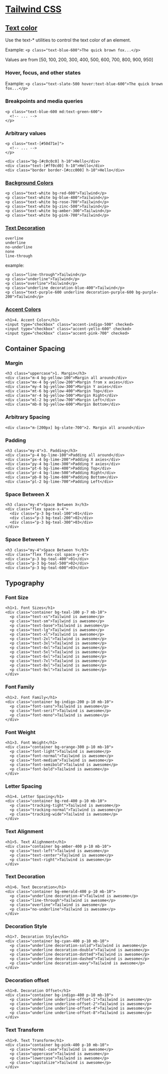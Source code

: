 # [Tailwind CSS](https://tailwindcss.com/)

## [Text color](https://tailwindcss.com/docs/customizing-colors)

Use the text-* utilities to control the text color of an element.  

Example: `<p class="text-blue-600">The quick brown fox...</p>`

Values are from [50, 100, 200, 300, 400, 500, 600, 700, 800, 900, 950]

### Hover, focus, and other states

Example: `<p class="text-slate-500 hover:text-blue-600">The quick brown fox...</p>`

### Breakpoints and media queries

```
<p class="text-blue-600 md:text-green-600">
  <!-- ... -->
</p>
```

### Arbitrary values

```
<p class="text-[#50d71e]">
  <!-- ... -->
</p>

<div class="bg-[#c0c0c0] h-10">Hello</div>
<div class="text-[#ff0cd0] h-10">Hello</div>
<div class="border border-[#ccc000] h-10">Hello</div>
```



### [Background Colors](https://tailwindcss.com/docs/background-color)
    <p class="text-white bg-red-600">Tailwind</p>
    <p class="text-white bg-blue-400">Tailwind</p>
    <p class="text-white bg-rose-700">Tailwind</p>
    <p class="text-white bg-zinc-500">Tailwind</p>
    <p class="text-white bg-amber-300">Tailwind</p>
    <p class="text-white bg-pink-700">Tailwind</p>


### [Text Decoration](https://tailwindcss.com/docs/text-decoration )

`overline`  
`underline`  
`no-underline`  
`none`  
`line-through`

example:
```
<p class="line-through">Tailwind</p>
<p class="underline">Tailwind</p>
<p class="overline">Tailwind</p>
<p class="underline decoration-blue-400">Tailwind</p>
<p class="text-purple-600 underline decoration-purple-600 bg-purple-200">Tailwind</p>

```

### [Accent Colors](https://tailwindcss.com/docs/accent-color)

    <h1>4. Accent Color</h1>
    <input type="checkbox" class="accent-indigo-500" checked>
    <input type="checkbox" class="accent-yello-600" checked>
    <input type="checkbox" class="accent-pink-700" checked>
  
## Container Spacing

### Margin
```
<h3 class="uppercase">1. Margin</h3>
<div class="m-4 bg-yellow-100">Margin all around</div>
<div class="mx-4 bg-yellow-200">Margin from x axies</div>
<div class="my-4 bg-yellow-300">Margin Y axies</div>
<div class="mt-6 bg-yellow-400">Margin Top</div>
<div class="mr-4 bg-yellow-500">Margin Right</div>
<div class="ml-2 bg-yellow-700">Margin Left</div>
<div class="mb-8 bg-yellow-600">Margin Bottom</div>

``` 

### Arbitrary Spacing
```
<div class="m-[200px] bg-slate-700">2. Margin all around</div>

```

### Padding
```
<h3 class="my-4">3. Padding</h3>
<div class="p-4 bg-lime-100">Padding all around</div>
<div class="px-4 bg-lime-200">Padding X axies</div>
<div class="py-4 bg-lime-300">Padding Y axies</div>
<div class="pt-6 bg-lime-400">Padding Top</div>
<div class="pr-4 bg-lime-500">Padding Right</div>
<div class="pb-8 bg-lime-600">Padding Bottom</div>
<div class="pl-2 bg-lime-700">Padding Left</div>

```

### Space Between X
```
<h3 class="my-4">Space Between X</h3>
<div class="flex space-x-4">
  <div class="p-3 bg-teal-100">01</div>
  <div class="p-3 bg-teal-200">02</div>
  <div class="p-3 bg-teal-300">03</div>
</div>

```

### Space Between Y

```
<h3 class="my-4">Space Between Y</h3>
<div class="flex flex-col space-y-4">
<div class="p-3 bg-teal-400">01</div>
<div class="p-3 bg-teal-500">02</div>
<div class="p-3 bg-teal-600">03</div>
```

## Typography

### Font Size
```
<h1>1. Font Sizes</h1>
<div class="container bg-teal-100 p-7 mb-10">
  <p class="text-xs">Tailwind is awesome</p>
  <p class="text-sm">Tailwind is awesome</p>
  <p class="text-base">Tailwind is awesome</p>
  <p class="text-lg">Tailwind is awesome</p>
  <p class="text-xl">Tailwind is awesome</p>
  <p class="text-2xl">Tailwind is awesome</p>
  <p class="text-3xl">Tailwind is awesome</p>
  <p class="text-4xl">Tailwind is awesome</p>
  <p class="text-5xl">Tailwind is awesome</p>
  <p class="text-6xl">Tailwind is awesome</p>
  <p class="text-7xl">Tailwind is awesome</p>
  <p class="text-8xl">Tailwind is awesome</p>
  <p class="text-9xl">Tailwind is awesome</p>
</div>
```

### Font Family
```
<h1>2. Font Family</h1>
<div class="container bg-indigo-200 p-10 mb-10">
  <p class="font-sans">Tailwind is awesome</p>
  <p class="font-serif">Tailwind is awesome</p>
  <p class="font-mono">Tailwind is awesome</p>
</div>
```

### Font Weight
```
<h1>3. Font Weight</h1>
<div class="container bg-orange-300 p-10 mb-10">
  <p class="font-light">Tailwind is awesome</p>
  <p class="font-normal">Tailwind is awesome</p>
  <p class="font-medium">Tailwind is awesome</p>
  <p class="font-semibold">Tailwind is awesome</p>
  <p class="font-bold">Tailwind is awesome</p>
</div>

```

### Letter Spacing
```
<h1>4. Letter Spacing</h1>
<div class="container bg-red-400 p-10 mb-10">
  <p class="tracking-tight">Tailwind is awesome</p>
  <p class="tracking-normal">Tailwind is awesome</p>
  <p class="tracking-wide">Tailwind is awesome</p>
</div>
```

### Text Alignment
```
<h1>5. Text Alighnment</h1>
<div class="container bg-amber-400 p-10 mb-10">
  <p class="text-left">Tailwind is awesome</p>
  <p class="text-center">Tailwind is awesome</p>
  <p class="text-right">Tailwind is awesome</p>
</div>

```

### Text Decoration
```
<h1>6. Text Decoration</h1>
<div class="container bg-emerald-400 p-10 mb-10">
  <p class="underline decoration-4">Tailwind is awesome</p>
  <p class="line-through">Tailwind is awesome</p>
  <p class="overline">Tailwind is awesome</p>
  <p class="no-underline">Tailwind is awesome</p>
</div>
```

### Decoration Style
```
<h1>7. Decoration Style</h1>
<div class="container bg-cyan-400 p-10 mb-10">
  <p class="underline decoration-solid">Tailwind is awesome</p>
  <p class="underline decoration-double">Tailwind is awesome</p>
  <p class="underline decoration-dotted">Tailwind is awesome</p>
  <p class="underline decoration-dashed">Tailwind is awesome</p>
  <p class="underline decoration-wavy">Tailwind is awesome</p>
</div>
```

### Decoration offset
```
<h1>8. Decoration Offset</h1>
<div class="container bg-indigo-400 p-10 mb-10">
  <p class="underline underline-offset-1">Tailwind is awesome</p>
  <p class="underline underline-offset-2">Tailwind is awesome</p>
  <p class="underline underline-offset-4">Tailwind is awesome</p>
  <p class="underline underline-offset-8">Tailwind is awesome</p>
</div>

```
### Text Transform
```
<h1>9. Text Transform</h1>
<div class="container bg-pink-400 p-10 mb-10">
  <p class="normal-case">Tailwind is awesome</p>
  <p class="uppercase">Tailwind is awesome</p>
  <p class="lowercase">Tailwind is awesome</p>
  <p class="capitalize">Tailwind is awesome</p>
</div>
```